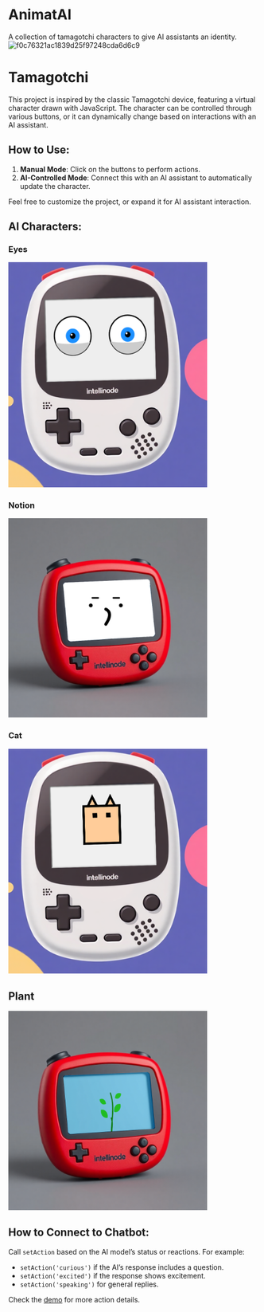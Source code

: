 # AnimatAI
A collection of tamagotchi characters to give AI assistants an identity.
![f0c76321ac1839d25f97248cda6d6c9](https://github.com/user-attachments/assets/bfe9edea-8e59-45d0-af6b-f4c2356def48)

# Tamagotchi

This project is inspired by the classic Tamagotchi device, featuring a virtual character drawn with JavaScript. The character can be controlled through various buttons, or it can dynamically change based on interactions with an AI assistant.


## How to Use:

1. **Manual Mode**: Click on the buttons to perform actions.
2. **AI-Controlled Mode**: Connect this with an AI assistant to automatically update the character.


Feel free to customize the project, or expand it for AI assistant interaction.

## AI Characters:

### Eyes
<img src="images/device1_eyes.png" width="400px" />


### Notion
<img src="images/device2_notion.png" width="400px" />


### Cat
<img src="images/device1_cat.png" width="400px" />

## Plant
<img src="images/device2_plant.png" width="400px" />

## How to Connect to Chatbot:

Call `setAction` based on the AI model’s status or reactions. For example:

- `setAction('curious')` if the AI’s response includes a question.
- `setAction('excited')` if the response shows excitement.
- `setAction('speaking')` for general replies.

Check the [demo](https://animat.fun/) for more action details.
